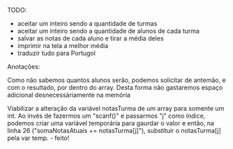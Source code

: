 TODO:

* aceitar um inteiro sendo a quantidade de turmas
* aceitar um inteiro sendo a quantidade de alunos de cada turma
* salvar as notas de cada aluno e tirar a média deles
* imprimir na tela a melhor média
* traduzir tudo para Portugol

Anotações:

Como não sabemos quantos alunos serão, podemos solicitar de antemão, e com o resultado, por dentro do array. Desta forma não gastaremos espaço adicional desnecessáriamente na memória

Viabilizar a alteração da variável notasTurma de um array para somente um int. Ao invés de fazermos um "scanf()" e passarmos "j" como índice, podemos criar uma variável temporária para gaurdar o valor e então, na linha 26 ("somaNotasAtuais += notasTurma[j]"), substituir o notasTurma[j] pela var temp. - feito!